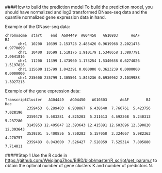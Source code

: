 ####How to build the prediction model
To build the prediction model, you should have normalized and log2 transformed DNase-seq data and the quantile normalized gene expression data in hand.

Example of the DNase-seq data:
```
chromosome  start    end  AG04449  AG04450   AG10803      AoAF        BJ
      chr1  10200  10399 2.153723 2.485426 0.9619968 2.2021475 0.9770899
      chr1  10400  10599 1.510176 1.910179 1.5340658 1.3807791 2.0641816
      chr1  11200  11399 1.473960 1.173254 1.5340658 0.6274026 1.5197826
      chr1 115600 115799 1.042391 0.000000 0.3623239 0.0000000 0.0000000
      chr1 235600 235799 1.305501 1.845236 0.6930962 2.1039988 1.3927213
```

Example of the gene expression data:
```
TranscriptCluster   AG04449   AG04450   AG10803      AoAF        BJ       Hac
          2359453  6.289403  6.908867  6.438640  7.766761  5.423756  7.028196
          2359470  5.683281  4.825203  5.211613  4.692368  5.240313  5.237280
          3145953 12.405847 12.393643 12.415091 12.603896 12.590820 12.393643
          3539201  5.400856  5.750283  5.157050  3.324667  5.982363  4.270757
          2359483  8.043600  7.526427  7.528059  7.525314  7.805880  7.714811
```

#####Step 1
Use the R code in https://github.com/WeiqiangZhou/BIRD/blob/master/R_script/get_param.r to obtain the optimal number of gene clusters K and number of predictors N.
